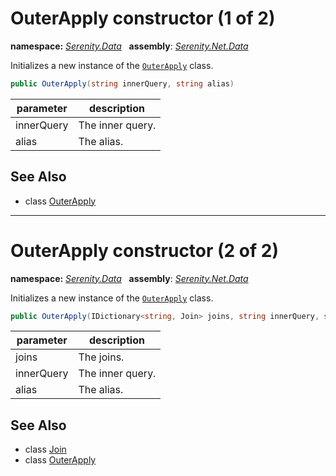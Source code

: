 # OuterApply constructor (1 of 2)
**namespace:** *[Serenity.Data](../../README.md#serenity.data-namespace)*   **assembly**: *[Serenity.Net.Data](../../README.md)*

Initializes a new instance of the [`OuterApply`](../OuterApply.md) class.

```csharp
public OuterApply(string innerQuery, string alias)
```

| parameter | description |
| --- | --- |
| innerQuery | The inner query. |
| alias | The alias. |

## See Also

* class [OuterApply](../OuterApply.md)

---

# OuterApply constructor (2 of 2)
**namespace:** *[Serenity.Data](../../README.md#serenity.data-namespace)*   **assembly**: *[Serenity.Net.Data](../../README.md)*

Initializes a new instance of the [`OuterApply`](../OuterApply.md) class.

```csharp
public OuterApply(IDictionary<string, Join> joins, string innerQuery, string alias)
```

| parameter | description |
| --- | --- |
| joins | The joins. |
| innerQuery | The inner query. |
| alias | The alias. |

## See Also

* class [Join](../Join.md)
* class [OuterApply](../OuterApply.md)